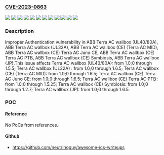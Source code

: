 ### [CVE-2023-0863](https://cve.mitre.org/cgi-bin/cvename.cgi?name=CVE-2023-0863)
![](https://img.shields.io/static/v1?label=Product&message=Terra%20AC%20wallbox%20(CE)%20%20(Terra%20AC%20MID)&color=blue)
![](https://img.shields.io/static/v1?label=Product&message=Terra%20AC%20wallbox%20(CE)%20%20Terra%20AC%20Juno%20CE&color=blue)
![](https://img.shields.io/static/v1?label=Product&message=Terra%20AC%20wallbox%20(CE)%20Symbiosis&color=blue)
![](https://img.shields.io/static/v1?label=Product&message=Terra%20AC%20wallbox%20(CE)%20Terra%20AC%20PTB%20&color=blue)
![](https://img.shields.io/static/v1?label=Product&message=Terra%20AC%20wallbox%20(JP)&color=blue)
![](https://img.shields.io/static/v1?label=Product&message=Terra%20AC%20wallbox%20(UL32A)%20&color=blue)
![](https://img.shields.io/static/v1?label=Product&message=Terra%20AC%20wallbox%20(UL40%2F80A)&color=blue)
![](https://img.shields.io/static/v1?label=Version&message=1.0%3B0%3C%3D%201.2.7%20&color=brighgreen)
![](https://img.shields.io/static/v1?label=Version&message=1.0%3B0%3C%3D%201.5.25%20&color=brighgreen)
![](https://img.shields.io/static/v1?label=Version&message=1.0%3B0%3C%3D%201.5.5%20&color=brighgreen)
![](https://img.shields.io/static/v1?label=Version&message=1.0%3B0%3C%3D%201.6.5%20&color=brighgreen)
![](https://img.shields.io/static/v1?label=Vulnerability&message=CWE-287%20Improper%20Authentication&color=brighgreen)

### Description

Improper Authentication vulnerability in ABB Terra AC wallbox (UL40/80A), ABB Terra AC wallbox (UL32A), ABB Terra AC wallbox (CE) (Terra AC MID), ABB Terra AC wallbox (CE) Terra AC Juno CE, ABB Terra AC wallbox (CE) Terra AC PTB, ABB Terra AC wallbox (CE) Symbiosis, ABB Terra AC wallbox (JP).This issue affects Terra AC wallbox (UL40/80A): from 1.0;0 through 1.5.5; Terra AC wallbox (UL32A) : from 1.0;0 through 1.6.5; Terra AC wallbox (CE) (Terra AC MID): from 1.0;0 through 1.6.5; Terra AC wallbox (CE) Terra AC Juno CE: from 1.0;0 through 1.6.5; Terra AC wallbox (CE) Terra AC PTB : from 1.0;0 through 1.5.25; Terra AC wallbox (CE) Symbiosis: from 1.0;0 through 1.2.7; Terra AC wallbox (JP): from 1.0;0 through 1.6.5.

### POC

#### Reference
No PoCs from references.

#### Github
- https://github.com/neutrinoguy/awesome-ics-writeups

